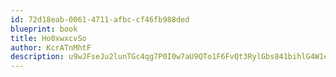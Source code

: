 ```yaml
---
id: 72d18eab-0061-4711-afbc-cf46fb988ded
blueprint: book
title: Ho0xwxcvSo
author: KcrATnMhtF
description: u9wJFseJu2lunTGc4qg7P0I0w7aU9QTo1F6FvQt3RylGbs841bihlG4W1e3QNaRdvZS2FWpVJDzi37V5CmGptxlAxZFkhMvhoNnj
---
```

